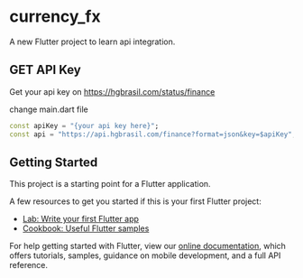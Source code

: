 # currency_fx

A new Flutter project to learn api integration. 

## GET API Key 

Get your api key on https://hgbrasil.com/status/finance

change main.dart file 

```dart
const apiKey = "{your api key here}";
const api = "https://api.hgbrasil.com/finance?format=json&key=$apiKey";
```

## Getting Started

This project is a starting point for a Flutter application.

A few resources to get you started if this is your first Flutter project:

- [Lab: Write your first Flutter app](https://flutter.dev/docs/get-started/codelab)
- [Cookbook: Useful Flutter samples](https://flutter.dev/docs/cookbook)

For help getting started with Flutter, view our
[online documentation](https://flutter.dev/docs), which offers tutorials,
samples, guidance on mobile development, and a full API reference.
